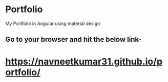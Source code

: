 # Portfolio
My Portfolio in Angular using material design

## Go to your browser and hit the below link-
# https://navneetkumar31.github.io/portfolio/
